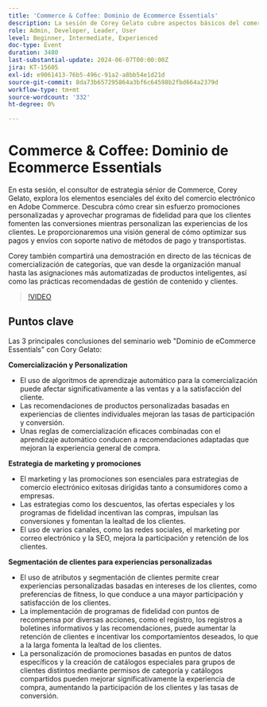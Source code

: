```yaml
---
title: 'Commerce & Coffee: Dominio de Ecommerce Essentials'
description: La sesión de Corey Gelato cubre aspectos básicos del comercio electrónico en Adobe Commerce, destacando las estrategias para la comercialización personalizada, los programas de fidelidad, los pagos optimizados y el envío, y las campañas de marketing efectivas para impulsar la participación de los clientes, la retención y las conversiones.
role: Admin, Developer, Leader, User
level: Beginner, Intermediate, Experienced
doc-type: Event
duration: 3480
last-substantial-update: 2024-06-07T00:00:00Z
jira: KT-15605
exl-id: e9061413-76b5-496c-91a2-a8bb54e1d21d
source-git-commit: 8da73b657295864a3bf6c64598b2fbd664a2379d
workflow-type: tm+mt
source-wordcount: '332'
ht-degree: 0%

---
```


# Commerce &amp; Coffee: Dominio de Ecommerce Essentials

En esta sesión, el consultor de estrategia sénior de Commerce, Corey Gelato, explora los elementos esenciales del éxito del comercio electrónico en Adobe Commerce. Descubra cómo crear sin esfuerzo promociones personalizadas y aprovechar programas de fidelidad para que los clientes fomenten las conversiones mientras personalizan las experiencias de los clientes. Le proporcionaremos una visión general de cómo optimizar sus pagos y envíos con soporte nativo de métodos de pago y transportistas.

Corey también compartirá una demostración en directo de las técnicas de comercialización de categorías, que van desde la organización manual hasta las asignaciones más automatizadas de productos inteligentes, así como las prácticas recomendadas de gestión de contenido y clientes.

>[!VIDEO](https://video.tv.adobe.com/v/3429437/?learn=on)

## Puntos clave

Las 3 principales conclusiones del seminario web &quot;Dominio de eCommerce Essentials&quot; con Cory Gelato:

**Comercialización y Personalization**

* El uso de algoritmos de aprendizaje automático para la comercialización puede afectar significativamente a las ventas y a la satisfacción del cliente.
* Las recomendaciones de productos personalizadas basadas en experiencias de clientes individuales mejoran las tasas de participación y conversión.
* Unas reglas de comercialización eficaces combinadas con el aprendizaje automático conducen a recomendaciones adaptadas que mejoran la experiencia general de compra.

**Estrategia de marketing y promociones**

* El marketing y las promociones son esenciales para estrategias de comercio electrónico exitosas dirigidas tanto a consumidores como a empresas.
* Las estrategias como los descuentos, las ofertas especiales y los programas de fidelidad incentivan las compras, impulsan las conversiones y fomentan la lealtad de los clientes.
* El uso de varios canales, como las redes sociales, el marketing por correo electrónico y la SEO, mejora la participación y retención de los clientes.

**Segmentación de clientes para experiencias personalizadas**

* El uso de atributos y segmentación de clientes permite crear experiencias personalizadas basadas en intereses de los clientes, como preferencias de fitness, lo que conduce a una mayor participación y satisfacción de los clientes.
* La implementación de programas de fidelidad con puntos de recompensa por diversas acciones, como el registro, los registros a boletines informativos y las recomendaciones, puede aumentar la retención de clientes e incentivar los comportamientos deseados, lo que a la larga fomenta la lealtad de los clientes.
* La personalización de promociones basadas en puntos de datos específicos y la creación de catálogos especiales para grupos de clientes distintos mediante permisos de categoría y catálogos compartidos pueden mejorar significativamente la experiencia de compra, aumentando la participación de los clientes y las tasas de conversión.